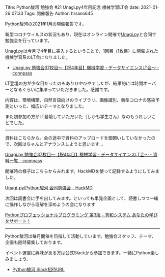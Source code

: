 Title: Python駿河 勉強会 #21 Unagi.py4年目記念 機械学習LT会
date: 2021-01-26 07:33
Tags: 開催報告
Author: hrsano645

Python駿河の2021年1月の開催報告です。

新型コロナウィルスの状況もあり、現在はオンライン開催で[Unagi.py](https://unagi-py.connpass.com/)と合同で勉強会を行っています。


Unagi.pyは今月で4年目に突入するということで、1回目（1枚目）に開催された機械学習系のLT会になりました。

- [Unagi.py 勉強会37枚目～【祝4年目】機械学習・データサイエンスLT会～ - connpass](https://unagi-py.connpass.com/event/200360/)

LT登壇の方が少な目だったのもありひやひやでしたが、結果的には時間オーバーとなるぐらいに集まっていただきました。感謝です。

内容は、環境構築、自然言語向けのライブラリ、画像識別、新型コロナの感染予測といった、幅広いテーマとなりました。

また初参加の方がLT登壇していただいた（しかも学生さん）なのもうれしいことでした。

---

資料はこちらから。会の途中で資料のアップロードを御願いしていなかったので、次回はちゃんとアナウンスしようと思います…

[Unagi.py 勉強会37枚目～【祝4年目】機械学習・データサイエンスLT会～ - 資料一覧 - connpass](https://unagi-py.connpass.com/event/200360/presentation/)

開催時の様子はこちらからみれます。HackMDを使って記録するようにしてみました。

[Unagi-py/Python駿河 合同勉強会 - HackMD](https://hackmd.io/@pysuruga-unagipy/HkVeLfeCD)


次回は読書会に手を出してみます。といっても単発企画として、読書しつつ一緒に操作しながら理解を深めようの会になります

[Pythonプロフェッショナルプログラミング 第3版 - 秀和システム あなたの学びをサポート！](https://www.shuwasystem.co.jp/book/9784798053820.html)

---

Python駿河は毎月開催を目指して活動しています。勉強会スタッフ、テーマ、企画も随時募集しております。

イベント運営に興味がある方は公式Slackから参加できます。一緒にPython楽しみましょう。

- [Python駿河 Slack招待URL](https://join.slack.com/t/py-suruga/shared_invite/zt-811b9pwj-R_RbCmlTlV4B5iVKxF5gfA)